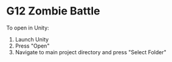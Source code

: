 # G12 Zombie Battle

To open in Unity:
1) Launch Unity
2) Press "Open"
3) Navigate to main project directory and press "Select Folder"
